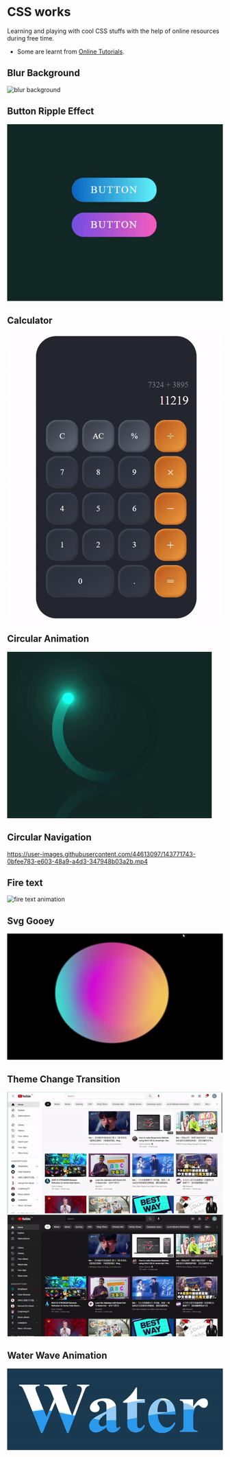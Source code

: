 # CSS works

Learning and playing with cool CSS stuffs with the help of online resources during free time.

- Some are learnt from [Online Tutorials](https://www.youtube.com/c/OnlineTutorials4Designers).

## Blur Background

![blur background](https://raw.githubusercontent.com/LYH977/csswork/master/blurBackground/Capture.PNG)

## Button Ripple Effect

![btn ripple effectt gif](https://raw.githubusercontent.com/LYH977/csswork/master/btnRippleEffect/button%20ripple%20effect.gif)

## Calculator

![calculator gif](https://raw.githubusercontent.com/LYH977/csswork/master/calculator/calculator.gif)

## Circular Animation

![circular animation gif](https://raw.githubusercontent.com/LYH977/csswork/master/circularAnimation/circular%20animation.gif)

## Circular Navigation

https://user-images.githubusercontent.com/44613097/143771743-0bfee783-e603-48a9-a4d3-347948b03a2b.mp4

## Fire text

![fire text animation](https://raw.githubusercontent.com/LYH977/csswork/master/fireText/fireTextAnimation.gif)

## Svg Gooey

![svg goofey gif](https://raw.githubusercontent.com/LYH977/csswork/master/svgGooey/svg%20goofey.gif)

## Theme Change Transition

![wave top to bottom animation](https://raw.githubusercontent.com/LYH977/csswork/master/themeChgTransition/waveTB.gif)
![wave right to left animation](https://raw.githubusercontent.com/LYH977/csswork/master/themeChgTransition/waveLR.gif)

## Water Wave Animation

![water wave animation](https://raw.githubusercontent.com/LYH977/csswork/master/waterWaveAnimation/water%20wave%20text.gif)
